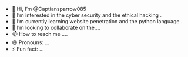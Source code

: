 - 👋 Hi, I’m @Captiansparrow085
- 👀 I’m interested in the cyber security and the ethical hacking .
- 🌱 I’m currently learning website penetration and the python language .
- 💞️ I’m looking to collaborate on the.... 
- 📫 How to reach me ....
- 😄 Pronouns: ...
- ⚡ Fun fact: ...

<!---
Captionsparrow085/Captionsparrow085 is a ✨ special ✨ repository because its `README.md` (this file) appears on your GitHub profile.
You can click the Preview link to take a look at your changes.
--->
